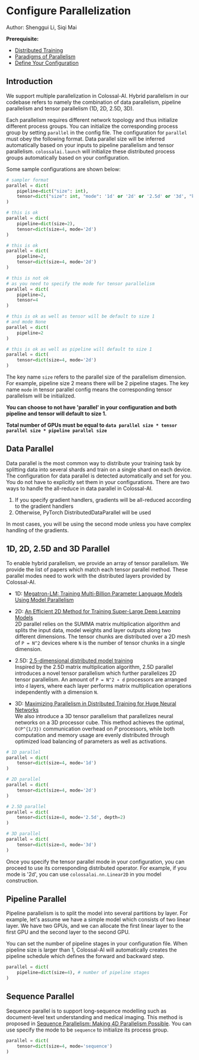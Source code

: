 # Configure Parallelization

Author: Shenggui Li, Siqi Mai

**Prerequisite:**
- [Distributed Training](../concepts/distributed_training.md)
- [Paradigms of Parallelism](../concepts/paradigms_of_parallelism.md)
- [Define Your Configuration](./define_your_config.md)


## Introduction

We support multiple parallelization in Colossal-AI. Hybrid parallelism in our codebase refers to namely the combination 
of data parallelism, pipeline parallelism and tensor parallelism (1D, 2D, 2.5D, 3D).

Each parallelism requires different network topology and thus initialize different process groups.
You can initialize the corresponding process group by setting `parallel` in the config file. 
The configuration for `parallel` must obey the following format. Data parallel size will be 
inferred automatically based on your inputs to pipeline parallelism and tensor parallelism.
`colossalai.launch` will initialize these distributed process groups automatically based on your configuration.

Some sample configurations are shown below:

```python
# sampler format
parallel = dict(
    pipeline=dict("size": int),
    tensor=dict("size": int, "mode": '1d' or '2d' or '2.5d' or '3d', "kwargs": Any)
)

# this is ok
parallel = dict(
    pipeline=dict(size=2),
    tensor=dict(size=4, mode='2d')
)

# this is ok
parallel = dict(
    pipeline=2,
    tensor=dict(size=4, mode='2d')
)

# this is not ok
# as you need to specify the mode for tensor parallelism
parallel = dict(
    pipeline=2,
    tensor=4
)

# this is ok as well as tensor will be default to size 1 
# and mode None
parallel = dict(
    pipeline=2
)

# this is ok as well as pipeline will default to size 1
parallel = dict(
    tensor=dict(size=4, mode='2d')
)

```

The key name `size` refers to the parallel size of the parallelism dimension. For example, pipeline size 2 means there 
will be 2 pipeline stages. The key name `mode` in tensor parallel config means the corresponding tensor parallelism 
will be initialized. 

**You can choose to not have 'parallel' in your configuration and both pipeline and tensor will default to size 1.**

**Total number of GPUs must be equal to `data parallel size * tensor parallel size * pipeline parallel size`**

## Data Parallel

Data parallel is the most common way to distribute your training task by splitting data into several shards and train on
a single shard on each device. The configuration for data parallel is detected automatically and set for you. You do not
have to explicitly set them in your configurations. There are two ways to handle the all-reduce in data parallel in Colossal-AI.

1. If you specify gradient handlers, gradients will be all-reduced according to the gradient handlers
2. Otherwise, PyTorch DistributedDataParallel will be used

In most cases, you will be using the second mode unless you have complex handling of the gradients.

## 1D, 2D, 2.5D and 3D Parallel

To enable hybrid parallelism, we provide an array of tensor parallelism. We provide the list of papers which match each
tensor parallel method. These parallel modes need to work with the distributed layers provided by Colossal-AI.

- 1D: [Megatron-LM: Training Multi-Billion Parameter Language Models Using Model Parallelism](https://arxiv.org/abs/1909.08053)

- 2D: [An Efficient 2D Method for Training Super-Large Deep Learning Models](https://arxiv.org/abs/2104.05343)  
  2D parallel relies on the SUMMA matrix multiplication algorithm and splits the input data, model weights and layer
  outputs along two different dimensions. The tensor chunks are distributed over a 2D mesh of `P = N^2` devices where
  `N` is the number of tensor chunks in a single dimension.

- 2.5D: [2.5-dimensional distributed model training](https://arxiv.org/abs/2105.14500)  
  Inspired by the 2.5D matrix multiplication algorithm, 2.5D parallel introduces a novel tensor parallelism which
  further parallelizes 2D tensor parallelism. An amount of `P = N^2 ∗ d` processors are arranged into `d` layers, where
  each layer performs matrix multiplication operations independently with a dimension `N`.

- 3D: [Maximizing Parallelism in Distributed Training for Huge Neural Networks](https://arxiv.org/abs/2105.14450)  
  We also introduce a 3D tensor parallelism that parallelizes neural networks on a 3D processor cube. This method
  achieves the optimal, `O(P^{1/3})` communication overhead on $P$ processors, while both computation and memory usage
  are evenly distributed through optimized load balancing of parameters as well as activations.

```python
# 1D parallel
parallel = dict(
    tensor=dict(size=4, mode='1d')
)

# 2D parallel
parallel = dict(
    tensor=dict(size=4, mode='2d')
)

# 2.5D parallel
parallel = dict(
    tensor=dict(size=8, mode='2.5d', depth=2)
)

# 3D parallel
parallel = dict(
    tensor=dict(size=8, mode='3d')
)
```

Once you specify the tensor parallel mode in your configuration, you can proceed to use its corresponding distributed 
operator. For example, if you mode is '2d', you can use `colossalai.nn.Linear2D` in you model construction.


## Pipeline Parallel

Pipeline parallelism is to split the model into several partitions by layer. For example, let's assume we have a simple
model which consists of two linear layer. We have two GPUs, and we can allocate the first linear layer to the first GPU
and the second layer to the second GPU. 

You can set the number of pipeline stages in your configuration file. When pipeline size is larger than 1, Colossal-AI
will automatically creates the pipeline schedule which defines the forward and backward step. 

```python
parallel = dict(
    pipeline=dict(size=4), # number of pipeline stages
)
```

## Sequence Parallel

Sequence parallel is to support long-sequence modelling such as document-level text understanding and medical imaging.
This method is proposed in [Sequence Parallelism: Making 4D Parallelism Possible](https://arxiv.org/abs/2105.13120).
You can use specify the mode to be `sequence` to initialize its process group.


```python
parallel = dict(
    tensor=dict(size=4, mode='sequence')
)
```